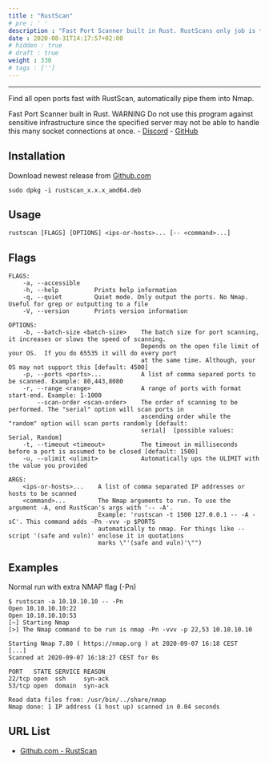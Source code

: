```yaml
---
title : "RustScan"
# pre : ' '
description : "Fast Port Scanner built in Rust. RustScans only job is to reduce the friction between finding open ports and inputting them into nmap."
date : 2020-08-31T14:17:57+02:00
# hidden : true
# draft : true
weight : 330
# tags : ['']
---
```


---

Find all open ports fast with RustScan, automatically pipe them into Nmap.

Fast Port Scanner built in Rust. WARNING Do not use this program against sensitive infrastructure since the specified
server may not be able to handle this many socket connections at once. - [Discord](https://discord.gg/GFrQsGy) - [GitHub](https://github.com/RustScan/RustScan)

## Installation

Download newest release from [Github.com](https://github.com/brandonskerritt/RustScan/releases)

```plain
sudo dpkg -i rustscan_x.x.x_amd64.deb
```

## Usage

```plain
rustscan [FLAGS] [OPTIONS] <ips-or-hosts>... [-- <command>...]
```

## Flags

```plain
FLAGS:
    -a, --accessible
    -h, --help          Prints help information
    -q, --quiet         Quiet mode. Only output the ports. No Nmap. Useful for grep or outputting to a file
    -V, --version       Prints version information

OPTIONS:
    -b, --batch-size <batch-size>    The batch size for port scanning, it increases or slows the speed of scanning.
                                     Depends on the open file limit of your OS.  If you do 65535 it will do every port
                                     at the same time. Although, your OS may not support this [default: 4500]
    -p, --ports <ports>...           A list of comma separed ports to be scanned. Example: 80,443,8080
    -r, --range <range>              A range of ports with format start-end. Example: 1-1000
        --scan-order <scan-order>    The order of scanning to be performed. The "serial" option will scan ports in
                                     ascending order while the "random" option will scan ports randomly [default:
                                     serial]  [possible values: Serial, Random]
    -t, --timeout <timeout>          The timeout in milliseconds before a port is assumed to be closed [default: 1500]
    -u, --ulimit <ulimit>            Automatically ups the ULIMIT with the value you provided

ARGS:
    <ips-or-hosts>...    A list of comma separated IP addresses or hosts to be scanned
    <command>...         The Nmap arguments to run. To use the argument -A, end RustScan's args with '-- -A'.
                         Example: 'rustscan -t 1500 127.0.0.1 -- -A -sC'. This command adds -Pn -vvv -p $PORTS
                         automatically to nmap. For things like --script '(safe and vuln)' enclose it in quotations
                         marks \"'(safe and vuln)'\"")

```

## Examples

Normal run with extra NMAP flag (-Pn)

```plain
$ rustscan -a 10.10.10.10 -- -Pn
Open 10.10.10.10:22
Open 10.10.10.10:53
[~] Starting Nmap
[>] The Nmap command to be run is nmap -Pn -vvv -p 22,53 10.10.10.10

Starting Nmap 7.80 ( https://nmap.org ) at 2020-09-07 16:18 CEST
[...]
Scanned at 2020-09-07 16:18:27 CEST for 0s

PORT   STATE SERVICE REASON
22/tcp open  ssh     syn-ack
53/tcp open  domain  syn-ack

Read data files from: /usr/bin/../share/nmap
Nmap done: 1 IP address (1 host up) scanned in 0.04 seconds
```

## URL List

- [Github.com - RustScan](https://github.com/RustScan/RustScan)
